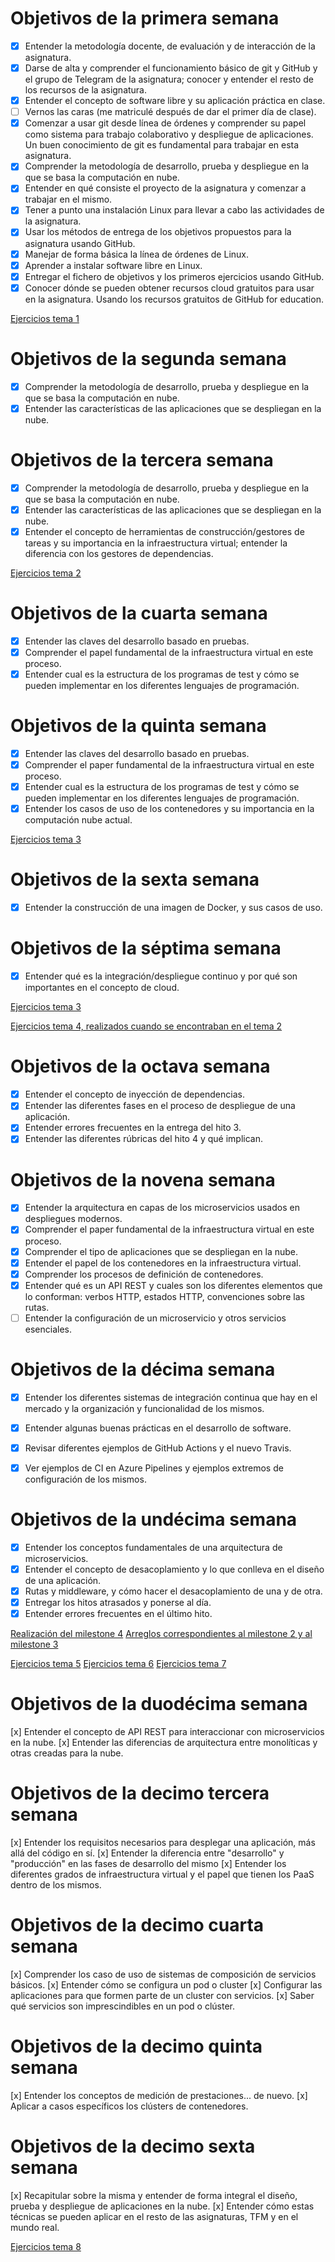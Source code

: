 # Objetivos de la primera semana
- [x] Entender la metodología docente, de evaluación y de interacción de la asignatura.
- [x] Darse de alta y comprender el funcionamiento básico de git y GitHub y el grupo de Telegram de la asignatura; conocer y entender el resto de los recursos de la asignatura.
- [x] Entender el concepto de software libre y su aplicación práctica en clase.
- [ ] Vernos las caras (me matriculé después de dar el primer día de clase).
- [x] Comenzar a usar git desde línea de órdenes y comprender su papel como sistema para trabajo colaborativo y despliegue de aplicaciones. Un buen conocimiento de git es fundamental para trabajar en esta asignatura.
- [x] Comprender la metodología de desarrollo, prueba y despliegue en la que se basa la computación en nube.
- [x] Entender en qué consiste el proyecto de la asignatura y comenzar a trabajar en el mismo.
- [x] Tener a punto una instalación Linux para llevar a cabo las actividades de la asignatura.
- [x] Usar los métodos de entrega de los objetivos propuestos para la asignatura usando GitHub.
- [x] Manejar de forma básica la línea de órdenes de Linux.
- [x] Aprender a instalar software libre en Linux.
- [x] Entregar el fichero de objetivos y los primeros ejercicios usando GitHub.
- [x] Conocer dónde se pueden obtener recursos cloud gratuitos para usar en la asignatura. Usando los recursos gratuitos de GitHub for education.

[Ejercicios tema 1](https://github.com/mjls130598/CC-ejercicios/blob/master/ej_tema1.md)

# Objetivos de la segunda semana
- [x] Comprender la metodología de desarrollo, prueba y despliegue en la que se basa la computación en nube.
- [x] Entender las características de las aplicaciones que se despliegan en la nube.

# Objetivos de la tercera semana
- [x] Comprender la metodología de desarrollo, prueba y despliegue en la que se basa la computación en nube.
- [x] Entender las características de las aplicaciones que se despliegan en la nube.
- [x] Entender el concepto de herramientas de construcción/gestores de tareas y su importancia en la infraestructura virtual; entender la diferencia con los gestores de dependencias.

[Ejercicios tema 2](https://github.com/mjls130598/CC-ejercicios/blob/master/ej_tema2.md)

# Objetivos de la cuarta semana

- [x] Entender las claves del desarrollo basado en pruebas.
- [x] Comprender el papel fundamental de la infraestructura virtual en este proceso.
- [x] Entender cual es la estructura de los programas de test y cómo se pueden implementar en los diferentes lenguajes de programación.

# Objetivos de la quinta semana

- [x] Entender las claves del desarrollo basado en pruebas.
- [x] Comprender el paper fundamental de la infraestructura virtual en este proceso.
- [x] Entender cual es la estructura de los programas de test y cómo se pueden implementar en los diferentes lenguajes de programación.
- [x] Entender los casos de uso de los contenedores y su importancia en la computación nube actual.

[Ejercicios tema 3](https://github.com/mjls130598/CC-ejercicios/blob/master/ej_tema3.md)

# Objetivos de la sexta semana
- [x] Entender la construcción de una imagen de Docker, y sus casos de uso.

# Objetivos de la séptima semana
- [x] Entender qué es la integración/despliegue continuo y por qué son importantes en el concepto de cloud.

[Ejercicios tema 3](https://github.com/mjls130598/CC-ejercicios/blob/master/ej_tema3.md)

[Ejercicios tema 4, realizados cuando se encontraban en el tema 2](https://github.com/mjls130598/CC-ejercicios/blob/master/ej_tema2.md)

# Objetivos de la octava semana

- [x] Entender el concepto de inyección de dependencias.
- [x] Entender las diferentes fases en el proceso de despliegue de una aplicación.
- [x] Entender errores frecuentes en la entrega del hito 3.
- [x] Entender las diferentes rúbricas del hito 4 y qué implican.

# Objetivos de la novena semana

- [x] Entender la arquitectura en capas de los microservicios usados en despliegues modernos.
- [x] Comprender el paper fundamental de la infraestructura virtual en este proceso.
- [x] Comprender el tipo de aplicaciones que se despliegan en la nube.
- [x] Entender el papel de los contenedores en la infraestructura virtual.
- [x] Comprender los procesos de definición de contenedores.
- [x] Entender qué es un API REST y cuales son los diferentes elementos que lo conforman: verbos HTTP, estados HTTP, convenciones sobre las rutas.
- [ ] Entender la configuración de un microservicio y otros servicios esenciales.

# Objetivos de la décima semana

- [x] Entender los diferentes sistemas de integración continua que hay en el mercado y la organización y funcionalidad de los mismos.
- [x] Entender algunas buenas prácticas en el desarrollo de software.
- [x] Revisar diferentes ejemplos de GitHub Actions y el nuevo Travis.
- [x] Ver ejemplos de CI en Azure Pipelines y ejemplos extremos de configuración de los mismos.


# Objetivos de la undécima semana
- [x] Entender los conceptos fundamentales de una arquitectura de microservicios.
- [x] Entender el concepto de desacoplamiento y lo que conlleva en el diseño de una aplicación.
- [x] Rutas y middleware, y cómo hacer el desacoplamiento de una y de otra.
- [x] Entregar los hitos atrasados y ponerse al día.
- [x] Entender errores frecuentes en el último hito.

[Realización del milestone 4](https://github.com/mjls130598/SharingNotes/milestone/11)
[Arreglos correspondientes al milestone 2 y al milestone 3](https://github.com/mjls130598/SharingNotes/milestone/12)

[Ejercicios tema 5](https://github.com/mjls130598/CC-ejercicios/blob/master/ej_tema5.md)
[Ejercicios tema 6](https://github.com/mjls130598/CC-ejercicios/blob/master/ej_tema6.md)
[Ejercicios tema 7](https://github.com/mjls130598/CC-ejercicios/blob/master/ej_tema7.md)


# Objetivos de la duodécima semana
[x] Entender el concepto de API REST para interaccionar con microservicios en la nube.
[x] Entender las diferencias de arquitectura entre monolíticas y otras creadas para la nube.

# Objetivos de la decimo tercera semana
[x] Entender los requisitos necesarios para desplegar una aplicación, más allá del código en sí.
[x] Entender la diferencia entre "desarrollo" y "producción" en las fases de desarrollo del mismo
[x] Entender los diferentes grados de infraestructura virtual y el papel que tienen los PaaS dentro de los mismos.

# Objetivos de la decimo cuarta semana
[x] Comprender los caso de uso de sistemas de composición de servicios básicos.
[x] Entender cómo se configura un pod o cluster
[x] Configurar las aplicaciones para que formen parte de un cluster con servicios.
[x] Saber qué servicios son imprescindibles en un pod o clúster.

# Objetivos de la decimo quinta semana
[x] Entender los conceptos de medición de prestaciones... de nuevo.
[x] Aplicar a casos específicos los clústers de contenedores.

# Objetivos de la decimo sexta semana
[x] Recapitular sobre la misma y entender de forma integral el diseño, prueba y despliegue de aplicaciones en la nube.
[x] Entender cómo estas técnicas se pueden aplicar en el resto de las asignaturas, TFM y en el mundo real.


[Ejercicios tema 8](https://github.com/mjls130598/CC-ejercicios/blob/master/ej_tema8.md)
